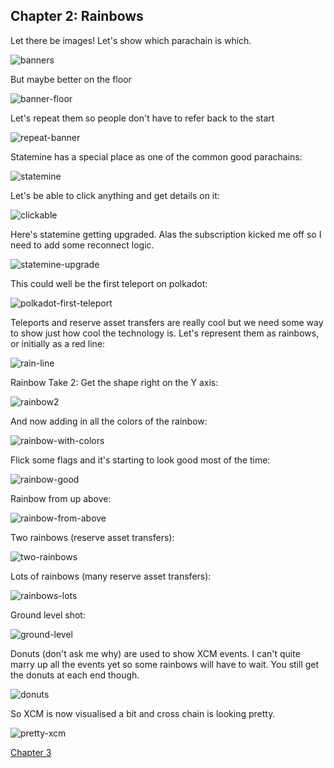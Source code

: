 ## Chapter 2: Rainbows

Let there be images! Let's show which parachain is which.

![banners](chapter2/Screenshot%20from%202022-05-01%2012-19-50.png)

But maybe better on the floor

![banner-floor](chapter2/Screenshot%20from%202022-05-01%2021-15-10.png)

Let's repeat them so people don't have to refer back to the start

![repeat-banner](chapter2/Screenshot%20from%202022-05-01%2021-45-49.png)

Statemine has a special place as one of the common good parachains:

![statemine](chapter2/Screenshot%20from%202022-05-02%2010-09-05.png)

Let's be able to click anything and get details on it:

![clickable](chapter2/Screenshot%20from%202022-05-02%2013-26-09.png)

Here's statemine getting upgraded. Alas the subscription kicked me off so I need 
to add some reconnect logic.

![statemine-upgrade](chapter2/Screenshot%20from%202022-05-03%2010-10-55.png)

This could well be the first teleport on polkadot:

![polkadot-first-teleport](chapter2/Screenshot%20from%202022-05-04%2012-04-27.png)

Teleports and reserve asset transfers are really cool but we need some way to show just how cool the technology is. Let's represent them as rainbows, or initially as a red line: 

![rain-line](chapter2/Screenshot%20from%202022-05-08%2005-24-15.png)

Rainbow Take 2: Get the shape right on the Y axis:

![rainbow2](chapter2/Screenshot%20from%202022-05-08%2006-36-23.png)

And now adding in all the colors of the rainbow:

![rainbow-with-colors](chapter2/Screenshot%20from%202022-05-08%2007-37-32.png)

Flick some flags and it's starting to look good most of the time:

![rainbow-good](chapter2/Screenshot%20from%202022-05-08%2007-47-48.png)

Rainbow from up above:

![rainbow-from-above](chapter2/Screenshot%20from%202022-05-08%2007-53-39.png)

Two rainbows (reserve asset transfers):

![two-rainbows](chapter2/Screenshot%20from%202022-05-08%2007-59-51.png)

Lots of rainbows (many reserve asset transfers):

![rainbows-lots](chapter2/Screenshot%20from%202022-05-08%2008-18-34.png)

Ground level shot:

![ground-level](chapter2/Screenshot%20from%202022-05-08%2010-03-11.png)

Donuts (don't ask me why) are used to show XCM events. I can't quite marry up all the events yet so some rainbows will have to wait. You still get the donuts at each end though.

![donuts](chapter2/Screenshot%20from%202022-05-12%2010-16-27.png)

So XCM is now visualised a bit and cross chain is looking pretty.

![pretty-xcm](chapter2/Screenshot%20from%202022-05-16%2006-31-02.png)

[Chapter 3](chapter3.md)